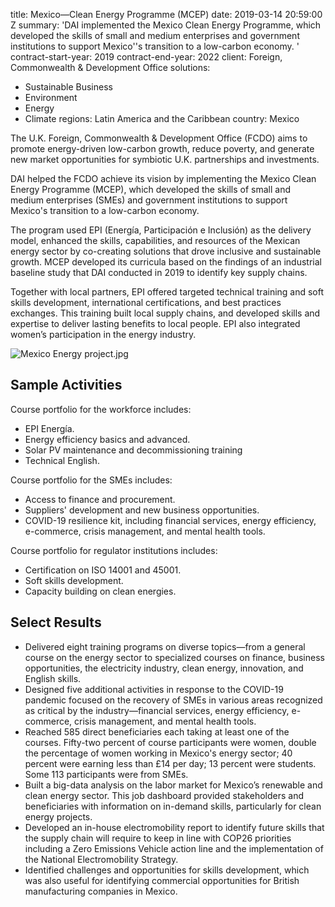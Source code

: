 
title: Mexico—Clean Energy Programme (MCEP)
date: 2019-03-14 20:59:00 Z
summary: 'DAI implemented the Mexico Clean Energy Programme, which developed the skills
  of small and medium enterprises and government institutions to support Mexico''s
  transition to a low-carbon economy. '
contract-start-year: 2019
contract-end-year: 2022
client: Foreign, Commonwealth & Development Office
solutions:
- Sustainable Business
- Environment
- Energy
- Climate
regions: Latin America and the Caribbean
country: Mexico


The U.K. Foreign, Commonwealth & Development Office (FCDO) aims to promote energy-driven low-carbon growth, reduce poverty, and generate new market opportunities for symbiotic U.K. partnerships and investments.

DAI helped the FCDO achieve its vision by implementing the Mexico Clean Energy Programme (MCEP), which developed the skills of small and medium enterprises (SMEs) and government institutions to support Mexico's transition to a low-carbon economy.

The program used EPI (Energía, Participación e Inclusión) as the delivery model, enhanced the skills, capabilities, and resources of the Mexican energy sector by co-creating solutions that drove inclusive and sustainable growth. MCEP developed its curricula based on the findings of an industrial baseline study that DAI conducted in 2019 to identify key supply chains.

Together with local partners, EPI offered targeted technical training and soft skills development, international certifications, and best practices exchanges. This training built local supply chains, and developed skills and expertise to deliver lasting benefits to local people. EPI also integrated women’s participation in the energy industry.

![Mexico Energy project.jpg](/uploads/Mexico%20Energy%20project.jpg)

## Sample Activities

Course portfolio for the workforce includes:
* EPI Energía.
* Energy efficiency basics and advanced.
* Solar PV maintenance and decommissioning training
* Technical English.

Course portfolio for the SMEs includes:
* Access to finance and procurement.
* Suppliers' development and new business opportunities.
* COVID-19 resilience kit, including financial services, energy efficiency, e-commerce, crisis management, and mental health tools.

Course portfolio for regulator institutions includes:
* Certification on ISO 14001 and 45001.
* Soft skills development.
* Capacity building on clean energies.

## Select Results

* Delivered eight training programs on diverse topics—from a general course on the energy sector to specialized courses on finance, business opportunities, the electricity industry, clean energy, innovation, and English skills.
* Designed five additional activities in response to the COVID-19 pandemic focused on the recovery of SMEs in various areas recognized as critical by the industry—financial services, energy efficiency, e-commerce, crisis management, and mental health tools.
* Reached 585 direct beneficiaries each taking at least one of the courses. Fifty-two percent of course participants were women, double the percentage of women working in Mexico's energy sector; 40 percent were earning less than £14 per day; 13 percent were students. Some 113 participants were from SMEs.
* Built a big-data analysis on the labor market for Mexico’s renewable and clean energy sector. This job dashboard provided stakeholders and beneficiaries with information on in-demand skills, particularly for clean energy projects.
* Developed an in-house electromobility report to identify future skills that the supply chain will require to keep in line with COP26 priorities including a Zero Emissions Vehicle action line and the implementation of the National Electromobility Strategy.
* Identified challenges and opportunities for skills development, which was also useful for identifying commercial opportunities for British manufacturing companies in Mexico.
